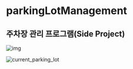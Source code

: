 # parkingLotManagement
## 주차장 관리 프로그램(Side Project)
![img](https://user-images.githubusercontent.com/62638100/149361645-88568e27-4791-4bc0-a3ff-ba776173e9f8.png)

![current_parking_lot](https://user-images.githubusercontent.com/62638100/149156534-7cd7ed05-df8d-4acb-abcc-138c8f1064a3.jpg)
